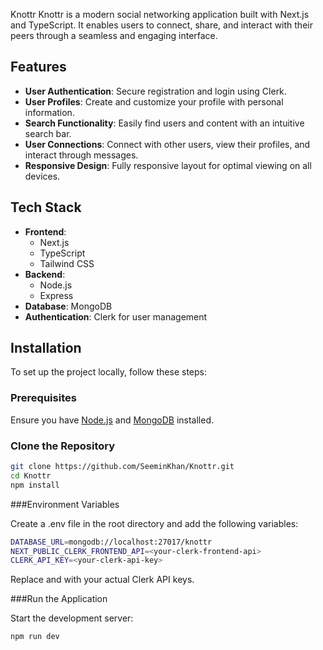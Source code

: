 Knottr
Knottr is a modern social networking application built with Next.js and TypeScript. It enables users to connect, share, and interact with their peers through a seamless and engaging interface.

## Features

- **User Authentication**: Secure registration and login using Clerk.
- **User Profiles**: Create and customize your profile with personal information.
- **Search Functionality**: Easily find users and content with an intuitive search bar.
- **User Connections**: Connect with other users, view their profiles, and interact through messages.
- **Responsive Design**: Fully responsive layout for optimal viewing on all devices.

## Tech Stack

- **Frontend**: 
  - Next.js
  - TypeScript
  - Tailwind CSS
- **Backend**: 
  - Node.js
  - Express
- **Database**: MongoDB
- **Authentication**: Clerk for user management

## Installation

To set up the project locally, follow these steps:

### Prerequisites

Ensure you have [Node.js](https://nodejs.org/) and [MongoDB](https://www.mongodb.com/) installed.

### Clone the Repository

```bash
git clone https://github.com/SeeminKhan/Knottr.git
cd Knottr
npm install
```

###Environment Variables

Create a .env file in the root directory and add the following variables:
```bash
DATABASE_URL=mongodb://localhost:27017/knottr
NEXT_PUBLIC_CLERK_FRONTEND_API=<your-clerk-frontend-api>
CLERK_API_KEY=<your-clerk-api-key>
```
Replace <your-clerk-frontend-api> and <your-clerk-api-key> with your actual Clerk API keys.

###Run the Application

Start the development server:
```bash
npm run dev



